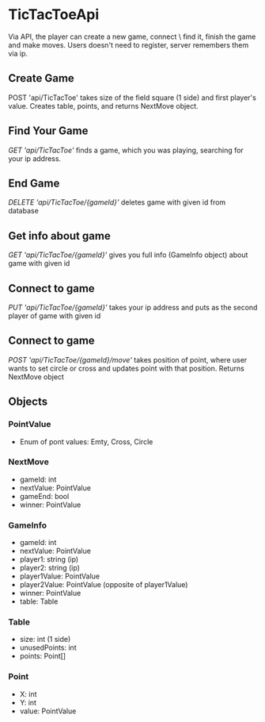 # TicTacToeApi

Via API, the player can create a new game, connect \ find it, finish the game and make moves. Users doesn't need to register, server remembers them via ip.

## Create Game

POST 'api/TicTacToe' takes size of the field square (1 side) and first player's value. Creates table, points, and returns NextMove object.

## Find Your Game

*GET 'api/TicTacToe'* finds a game, which you was playing, searching for your ip address.

## End Game

*DELETE 'api/TicTacToe/{gameId}'* deletes game with given id from database

## Get info about game

*GET 'api/TicTacToe/{gameId}'* gives you full info (GameInfo object) about game with given id

## Connect to game

*PUT 'api/TicTacToe/{gameId}'* takes your ip address and puts as the second player of game with given id


## Connect to game

*POST 'api/TicTacToe/{gameId}/move'* takes position of point, where user wants to set circle or cross and updates point with that position. Returns NextMove object

## Objects

### PointValue
- Enum of pont values: Emty, Cross, Circle

### NextMove
- gameId: int
- nextValue: PointValue 
- gameEnd: bool
- winner: PointValue

### GameInfo
- gameId: int
- nextValue: PointValue 
- player1: string (ip)
- player2: string (ip)
- player1Value: PointValue
- player2Value: PointValue (opposite of player1Value)
- winner: PointValue
- table: Table 

### Table
- size: int (1 side)
- unusedPoints: int
- points: Point[]

### Point
- X: int
- Y: int
- value: PointValue
